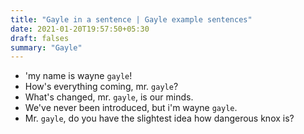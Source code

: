 ```yaml
---
title: "Gayle in a sentence | Gayle example sentences"
date: 2021-01-20T19:57:50+05:30
draft: falses
summary: "Gayle"
---
```

- 'my name is wayne `gayle`!
- How's everything coming, mr. `gayle`?
- What's changed, mr. `gayle`, is our minds.
- We've never been introduced, but i'm wayne `gayle`.
- Mr. `gayle`, do you have the slightest idea how dangerous knox is?
                 
